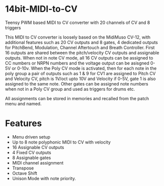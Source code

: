# 14bit-MIDI-to-CV

Teensy PWM based MIDI to CV converter with 20 channels of CV and 8 triggers

This MIDI to CV converter is loosely based on the MidiMuso CV-12, with additional features such as 20 CV outputs and 8 gates, 4 dedicated outputs for PitchBend, Modulation, Channel Aftertouch and Breath Controller. First 16 outputs are shared between the pitch/velocity CV outputs and assignable outputs. When not in note CV mode, all 16 CV outputs can be assigned to CC numbers or NRPN numbers and the voltage output can be asisgned 0-5V or 0-10v. When the Poly CV mode is activated, then for each note in the poly group a pair of outputs such as 1 & 9 for CV1 are assigned to Pitch CV and Velocity CV, pitch is 1V/oct upto 10V and Velocity if 0-5V, gate 1 is also assigned to the same note. Other gates can be assigned note numbers when not in a Poly CV group and used as triggers for drums etc.

All assignments can be stored in memories and recalled from the patch menu and named.

# Features

* Menu driven setup
* Up to 8 note polyphonic MIDI to CV with velocity
* 16 Assignable CV outputs
* 4 Fixed CV outputs
* 8 Assignable gates
* MIDI channel assignment
* Transpose
* Octave Shift
* Unison Mode with note priority.
